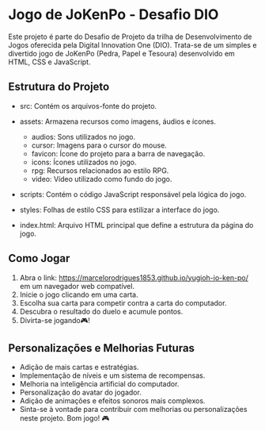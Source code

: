# Jogo de JoKenPo - Desafio DIO

Este projeto é parte do Desafio de Projeto da trilha de Desenvolvimento de Jogos oferecida pela Digital Innovation One (DIO). Trata-se de um simples e divertido jogo de JoKenPo (Pedra, Papel e Tesoura) desenvolvido em HTML, CSS e JavaScript.

## Estrutura do Projeto

* src: Contém os arquivos-fonte do projeto.

* assets: Armazena recursos como imagens, áudios e ícones.
   - audios: Sons utilizados no jogo.
   - cursor: Imagens para o cursor do mouse.
   - favicon: Ícone do projeto para a barra de navegação.
   - icons: Ícones utilizados no jogo.
   - rpg: Recursos relacionados ao estilo RPG.
   - video: Vídeo utilizado como fundo do jogo.

* scripts: Contém o código JavaScript responsável pela lógica do jogo.

* styles: Folhas de estilo CSS para estilizar a interface do jogo.

* index.html: Arquivo HTML principal que define a estrutura da página do jogo.

## Como Jogar

1. Abra o link: https://marcelorodrigues1853.github.io/yugioh-jo-ken-po/ em um navegador web compatível.
2. Inicie o jogo clicando em uma carta.
3. Escolha sua carta para competir contra a carta do computador.
4. Descubra o resultado do duelo e acumule pontos.
5. Divirta-se jogando🎮!

## Personalizações e Melhorias Futuras

* Adição de mais cartas e estratégias.
* Implementação de níveis e um sistema de recompensas.
* Melhoria na inteligência artificial do computador.
* Personalização do avatar do jogador.
* Adição de animações e efeitos sonoros mais complexos.
* Sinta-se à vontade para contribuir com melhorias ou personalizações neste projeto. Bom jogo! 🎮
